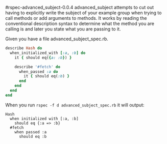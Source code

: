#rspec-advanced_subject-0.0.4
advanced_subject attempts to cut out having to explicitly write the subject of your example group when trying to call methods or add arguments to methods. It works by reading the conventional description syntax to determine what the method you are calling is and later you state what you are passing to it.

Given you have a file advanced_subject_spec.rb.
```ruby
describe Hash do
  when_initialized_with [:a, :b] do
    it { should eq({a: :b}) }

    describe '#fetch' do
      when_passed :a do
        it { should eq(:b) }
      end
    end
  end
end
```

When you run `rspec -f d advanced_subject_spec.rb` it will output:
```
Hash
  when initialized with [:a, :b]
    should eq {:a => :b}
  #fetch
    when passed :a
      should eq :b
```

